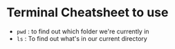 # Terminal Cheatsheet to use

* `pwd` : to find out which folder we're currently in
* `ls` : To find out what's in our current directory
